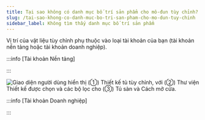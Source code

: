 ```yaml
---
title: Tại sao không có danh mục bố trí sản phẩm cho mô-đun tùy chỉnh?
slug: /tai-sao-khong-co-danh-muc-bo-tri-san-pham-cho-mo-dun-tuy-chinh
sidebar_label: Không tìm thấy danh mục bố trí sản phẩm
---
```


Vị trí của vật liệu tùy chỉnh phụ thuộc vào loại tài khoản của bạn (tài khoản nền tảng hoặc tài khoản doanh nghiệp).

:::info [Tài khoản Nền tảng]

:::

![Giao diện người dùng hiển thị (①) Thiết kế tủ tùy chỉnh, với (②) Thư viện Thiết kế được chọn và các bộ lọc cho (③) Tủ sàn và Cách mở cửa.](https://storage.googleapis.com/jegavn_kb/images/10ecc280-0033-4ea5-906e-1f54e75b98d0.png)

:::info [Tài khoản Doanh nghiệp]

:::